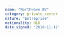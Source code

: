 ```yaml
---
name: "Northwave BV"
category: private_sector
nature: "Entreprise"
nationality: NLD
date_signed: '2018-11-12'
---
```

    